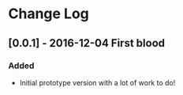 # Change Log

## [0.0.1] - 2016-12-04 First blood

### Added
- Initial prototype version with a lot of work to do!
